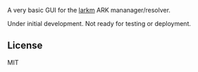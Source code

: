 A very basic GUI for the [larkm](https://github.com/mjordan/larkm) ARK mananager/resolver.

Under initial development. Not ready for testing or deployment.

## License

MIT


